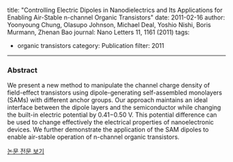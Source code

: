 title: "Controlling Electric Dipoles in Nanodielectrics and Its Applications for Enabling Air-Stable n-channel Organic Transistors"
date: 2011-02-16
author: Yoonyoung Chung, Olasupo Johnson, Michael Deal, Yoshio Nishi, Boris Murmann, Zhenan Bao
journal: Nano Letters 11, 1161 (2011)
tags:
- organic transistors
category: Publication
filter: 2011
---

### Abstract

We present a new method to manipulate the channel charge density of field-effect transistors using dipole-generating self-assembled monolayers (SAMs) with different anchor groups. Our approach maintains an ideal interface between the dipole layers and the semiconductor while changing the built-in electric potential by 0.41−0.50 V. This potential difference can be used to change effectively the electrical properties of nanoelectronic devices. We further demonstrate the application of the SAM dipoles to enable air-stable operation of n-channel organic transistors.


[논문 전문 보기](https://pubs.acs.org/doi/abs/10.1021/nl104087u)
